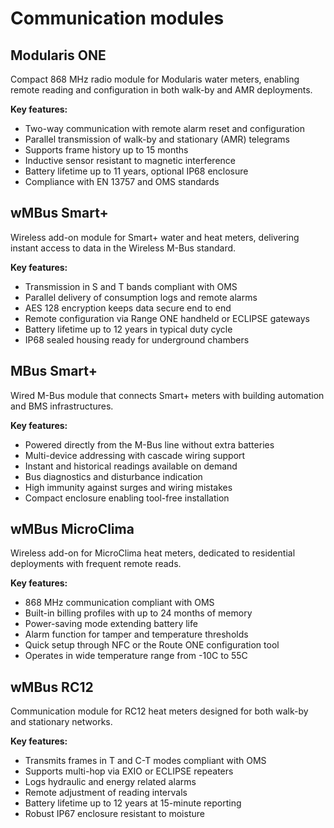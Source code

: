 # Communication modules

## Modularis ONE

Compact 868 MHz radio module for Modularis water meters, enabling remote reading and configuration in both walk-by and AMR deployments.

**Key features:**

- Two-way communication with remote alarm reset and configuration
- Parallel transmission of walk-by and stationary (AMR) telegrams
- Supports frame history up to 15 months
- Inductive sensor resistant to magnetic interference
- Battery lifetime up to 11 years, optional IP68 enclosure
- Compliance with EN 13757 and OMS standards

## wMBus Smart+

Wireless add-on module for Smart+ water and heat meters, delivering instant access to data in the Wireless M-Bus standard.

**Key features:**

- Transmission in S and T bands compliant with OMS
- Parallel delivery of consumption logs and remote alarms
- AES 128 encryption keeps data secure end to end
- Remote configuration via Range ONE handheld or ECLIPSE gateways
- Battery lifetime up to 12 years in typical duty cycle
- IP68 sealed housing ready for underground chambers

## MBus Smart+

Wired M-Bus module that connects Smart+ meters with building automation and BMS infrastructures.

**Key features:**

- Powered directly from the M-Bus line without extra batteries
- Multi-device addressing with cascade wiring support
- Instant and historical readings available on demand
- Bus diagnostics and disturbance indication
- High immunity against surges and wiring mistakes
- Compact enclosure enabling tool-free installation

## wMBus MicroClima

Wireless add-on for MicroClima heat meters, dedicated to residential deployments with frequent remote reads.

**Key features:**

- 868 MHz communication compliant with OMS
- Built-in billing profiles with up to 24 months of memory
- Power-saving mode extending battery life
- Alarm function for tamper and temperature thresholds
- Quick setup through NFC or the Route ONE configuration tool
- Operates in wide temperature range from -10C to 55C

## wMBus RC12

Communication module for RC12 heat meters designed for both walk-by and stationary networks.

**Key features:**

- Transmits frames in T and C-T modes compliant with OMS
- Supports multi-hop via EXIO or ECLIPSE repeaters
- Logs hydraulic and energy related alarms
- Remote adjustment of reading intervals
- Battery lifetime up to 12 years at 15-minute reporting
- Robust IP67 enclosure resistant to moisture
